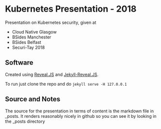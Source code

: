 # Kubernetes Presentation - 2018

Presentation on Kubernetes security, given at 
 
 - Cloud Native Glasgow
 - BSides Manchester
 - BSides Belfast
 - Securi-Tay 2018

## Software

Created using [Reveal.JS](https://github.com/hakimel/reveal.js) and [Jekyll-Reveal.JS](https://github.com/dploeger/jekyll-revealjs).

To run just clone the repo and do ```jekyll serve -H 127.0.0.1```

## Source and Notes

The source for the presentation in terms of content is the markdown file in _posts.  It renders reasonably nicely in github so you can see it by looking in the _posts directory